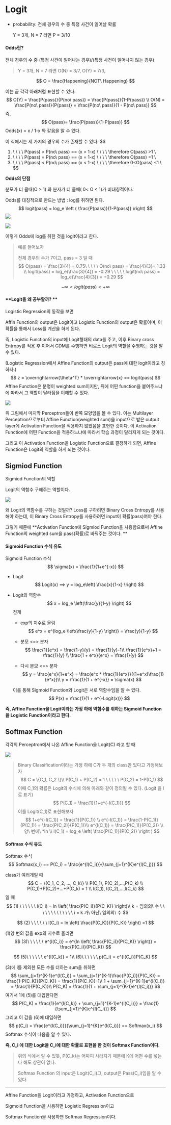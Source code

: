 # Logit

- probability: 전체 경우의 수 중 특정 사건이 일어날 확률

  Y = 3개,  N = 7 라면 P = 3/10 

#### **Odds란?**

전체 경우의 수 중 (특정 사건이 일어나는 경우)/(특정 사건이 일어나지 않는 경우)

> Y = 3개,  N = 7 라면 O(N) = 3/7,  O(Y) = 7/3,  

$$
O = \frac{Happening}{NOT\ Happening}
$$

이는 곧 각각 아래처럼 표현할 수 있다.
$$
O(Y) = \frac{P(pass)}{P(no\ pass)} = \frac{P(pass)}{1-P(pass)} \\
O(N) =  \frac{P(no\ pass)}{P(pass)} = \frac{P(no\ pass)}{1 - P(no\ pass)}
$$
즉, 
$$
O(pass)= \frac{P(pass)}{1-P(pass)} 
$$
Odds(x) = x / 1-x 와 같음을 알 수 있다.

이 식에서는 세 가지의 경우의 수가 존재할 수 있다.
$$
1. \ \ \ \ P(pass) > P(no\ pass) == (x > 1-x) \ \ \ \ \therefore O(pass) >1 \\
2. \ \ \ \ P(pass) = P(no\ pass) == (x = 1-x) \ \ \ \ \therefore O(pass) =1 \\
3. \ \ \ \ P(pass) < P(no\ pass) == (x < 1-x) \ \ \ \ \therefore 0<O(pass) <1 \\
$$


**Odds의 단점**

분모가 더 클때(O > 1) 와 분자가 더 클때( 0< O < 1)가 비대칭적이다.



Odds를 대칭적으로 만드는 방법 : log를 취하면 된다.
$$
logit(pass) = log_e \left ( \frac{P(pass)}{1-P(pass)} \right)
$$
![](https://github.com/HibernationNo1/TIL/blob/master/image/38.jpg?raw=true)

![](https://github.com/HibernationNo1/TIL/blob/master/image/39.jpg?raw=true)

이렇게 Odds에 log를 취한 것을 logit이라고 한다.

>  예를 들어보자
>
> 전체 경우의 수가 7이고, pass = 3 일 때
> $$
> O(pass) = \frac{3}{4} = 0.75\  \ \ \ \ O(no\ pass) = \frac{4}{3}= 1.33 \\
> logit(pass) = log_e(\frac{3}{4}) = -0.29 \ \ \ \ \ logit(no\ pass) = log_e(\frac{4}{3}) = +0.29
> $$

$$
-\infty  < logit(pass) < +\infty
$$

#### **Logit을 왜 공부할까? **

Logistic Regression의 동작을 보면

Affin Function의 output은 Logit이고 Logistic Function의 output은 확률이며, 이 확률을 통해서 Loss를 계산을 하게 된다. 

즉, Logistic Function의 input에 Logit형태의 data를 주고, 이후 Binary cross Entropy를 적용 후 이어서 GDM를 수행하면 비로소 Logit의 역할을 수행하는 것을 알 수 있다.

(Logistic Regression에서 Affine Function의 output은 pass에 대한 logit이라고 칭하자.)
$$
z = \overrightarrow{\theta^T} * \overrightarrow{x} == logit(pass)
$$
Affine Function은 분명이 weighted sum이지만, 뒤에 어떤 function을 붙여주느냐에 따라서 그 역할이 달라짐을 이해할 수 있다.

![](https://github.com/HibernationNo1/TIL/blob/master/image/40.jpg?raw=true)

위 그림에서 마지막 Perceptron들이 반쪽 모양임을 볼 수 있다. 이는 Multilayer Perceptron으로부터 Affine Function(weighted sum)을 input으로 받은 output layer에 Activation Function을 적용하지 않았음을 표현한 것이다. 이 Activation Function에 어떤 Function을 적용하느냐에 따라서 학습 과정이 달라지게 되는 것이다.

그리고 이 Activation Function을 Logistic Function으로 결정하게 되면, Affine Function은 Logit의 역할을 하게 되는 것이다.





## Sigmiod Function

Sigmiod Function의 역할

Logit의 역함수 구해주는 역할이다.

![](https://github.com/HibernationNo1/TIL/blob/master/image/37.jpg?raw=true)

왜 Logit의 역함수를 구하는 것일까? Loss를 구하려면 Binary Cross Entropy를 사용해야 하는데, 이  Binary Cross Entropy를 사용하려면 input이 확률(pass)여야 한다.

그렇기 때문에 **Activation Function에 Sigmiod Function을 사용함으로써 Affine Function의 weighted sum을 pass(확률)로 바꿔주는 것이다. ** 



#### Sigmoid Function 수식 유도

Sigmoid Function 수식 
$$
\sigma(x) = \frac{1}{1+e^{-x}}
$$



- Logit
  $$
  Logit(x) ==> y = log_e\left( \frac{x}{1-x} \right)
  $$

- Logit의 역함수
  $$
  x = log_e \left(\frac{y}{1-y} \right)
  $$
  전개

  - exp의 지수로 올림
    $$
    e^x = e^{log_e \left(\frac{y}{1-y} \right)} = \frac{y}{1-y}
    $$

  - 분모 <=> 분자
    $$
    \frac{1}{e^x} = \frac{1-y}{y} = \frac{1}{y}-1\\
    \frac{1}{e^x}+1 = \frac{1}{y} \\
    \frac{1 + e^x}{e^x} = \frac{1}{y}
    $$

  - 다시 분모 <=> 분자
    $$
    y = \frac{e^x}{1+e^x} = \frac{e^x * \frac{1}{e^x}}{(1+e^x)\frac{1}{e^x}}\\
    y = \frac{1}{1 + e^{-x}} = \sigma(x)
    $$

  이를 통해 Sigmoid Function와 Logit은 서로 역함수임을 알 수 있다.
  $$
  P(x) = \frac{1}{1 + e^{-Logit(x)}}  
  $$
  

**즉, Affine Function을 Logit이라는 가정 하에 역함수를 취하는 Sigmoid Function을 Logistic Function이라고 한다.**



## Softmax Function

각각의 Perceptron에서 나온 Affine Function을 Logit(C) 라고 할 때

![](https://github.com/HibernationNo1/TIL/blob/master/image/41.jpg?raw=true)

> Binary Classification이라는 가정 하에 C가 두 개의 class만 있다고 가정해보자
> $$
> C = \{C_1, C_2 \}\\
> P(C_1) + P(C_2) = 1 \ \ \ \ \ P(C_2) = 1-P(C_1)
> $$
> 이때 C_1의 확률은 Logit의 수식에 의해 아래와 같이 정의될 수 있다. (Logit 을 l 로 표기)
> $$
> P(C_1) = \frac{1}{1+e^{-l(C_1)}}
> $$
> 이를 Logit(C_1)로 표현해보자
> $$
> 1+e^{-l(C_1)} = \frac{1}{P(C_1)} \\
> e^{-l(C_1)} = \frac{1-P(C_1)}{P(C_1)} = \frac{P(C_2)}{P(C_1)}\\
> e^{l(C_1)} =  \frac{P(C_1)}{P(C_2)}
> \\ 양\ 변에\ *ln
> \\ l(C_1) = log_e \left(  \frac{P(C_1)}{P(C_2)} \right )
> $$



#### Softmax 수식 유도

Softmax 수식
$$
Softmax(x_i) == P(C_i) = \frac{e^{l(C_i)}}{\sum_{j=1}^{K}e^{l(C_j)}}
$$


class가 여러개일 때
$$
C = \{C_1, C_2, ..., C_k\} \\
P(C_1), P(C_2),...,P(C_k)  \\
P(C_1)+P(C_2)+...+P(C_k) = 1 \\
l(C_1), l(C_2),...,l(C_k)
$$
일 때
$$
(1) \ \ \ \ \ \  l(C_i) = ln \left( \frac{P(C_i)}{P(C_K)} \right)\\
k =  임의의\ 수 \ \ \ \ \ \ \ \ \ \ \ \ \ i = k 가\ 아닌\ 임의의\ 수
$$

$$
(2) \ \ \ \ \ \ l(C_i) = ln \left( \frac{P(C_K)}{P(C_K)} \right) =1
$$

(1)양 변의 값을 exp의 지수로 올리면
$$
(3)\ \ \ \ \ \ e^{l(C_i)} = e^{ln \left( \frac{P(C_i)}{P(C_K)} \right)} = \frac{P(C_i)}{P(C_K)}
$$

$$
(5)\ \ \ \ \ \  e^{l(C_k)} = 1\\
(6)\ \ \ \ \ \  p(C_i) = e^{l(C_i)}P(C_K)
$$

(3)에 i를 제외한 모든 수를 더하는 sum을 취하면
$$
\sum_{j=1}^{K-1}e^{l(C_i)}  = \sum_{j=1}^{K-1}\frac{P(C_i)}{P(C_K)} = \frac{1-P(C_K)}{P(C_K)} = \frac{1}{P(C_K)}-1\\
1 + \sum_{j=1}^{K-1}e^{l(C_i)}  = \frac{1}{P(C_K)}\\
P(C_K) = \frac{1}{1 + \sum_{j=1}^{K-1}e^{l(C_i)}}
$$
여기서 1에 (5)를 대입한다면
$$
P(C_K) = \frac{1}{e^{l(C_k)} + \sum_{j=1}^{K-1}e^{l(C_i)}} = \frac{1}{\sum_{j=1}^{K}e^{l(C_i)}}
$$
그리고 이 값을 (6)에 대입하면
$$
p(C_i) = \frac{e^{l(C_i)}}{\sum_{j=1}^{K}e^{l(C_i)}} == Softmax(x_i) 
$$
Softmax 수식이 나옴을 알 수 있다.

**즉, C_i 에 대한 Logit을 C_i에 대한 확률로 표현을 한 것이 Softmax Function이다.**

> 위의 식에서 알 수 있듯, P(C_k)는 어짜피 사라지기 때문에 K에 어떤 수를 넣는다 해도 상관이 없다.
>
>  Softmax Function 의 input은 Logit(C_i)고, output은 Pass(C_i)임을 알 수 있다.





---

Affine Function을 Logit이라고 가정하고, Activation Function으로

Sigmoid Function을 사용하면 Logistic Regression이고

Softmax Function을 사용하면 Softmax Regression이다.

